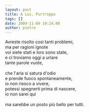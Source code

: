 ```yaml
---
layout: post
title: A Lui, Purtroppo
tags: []
date: 2009-11-09 19:24:00
author: pietro
---
```

Avreste risolto così tanti problemi,<br/>ma per ragioni ignote<br/>voi siete stati e loro sono state,<br/>e ci troviamo oggi a urlare<br/>tante parole vuote,<br/><br/>che l'aria si satura d'odio<br/>e prende fuoco spontaneamente,<br/>io non riesco a vivere,<br/>potessi spegnerti prima di nascere,<br/>io non sarei qui<br/><br/>ma sarebbe un posto più bello per tutti.
